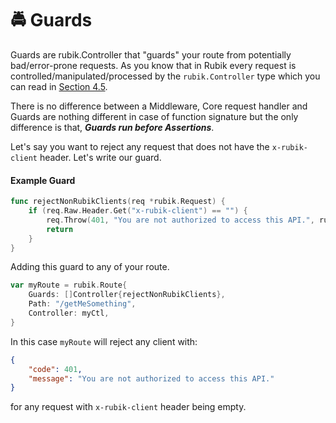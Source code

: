 # 🚔 Guards

Guards are rubik.Controller that "guards" your route from potentially bad/error-prone requests. As
you know that in Rubik every request is controlled/manipulated/processed by the
`rubik.Controller` type which you can read in [Section 4.5](./components/controllers.html).

There is no difference between a Middleware, Core request handler and Guards are nothing
different in case of function signature but the only difference is that, **_Guards run before
Assertions_**.

Let's say you want to reject any request that does not have the `x-rubik-client` header. Let's
write our guard.

#### Example Guard

```go
func rejectNonRubikClients(req *rubik.Request) {
	if (req.Raw.Header.Get("x-rubik-client") == "") {
		req.Throw(401, "You are not authorized to access this API.", rubik.Type.JSON)
		return
	}
}
```

Adding this guard to any of your route.

```go
var myRoute = rubik.Route{
	Guards: []Controller{rejectNonRubikClients},
	Path: "/getMeSomething",
	Controller: myCtl,
}
```

In this case `myRoute` will reject any client with:

```json
{
	"code": 401,
	"message": "You are not authorized to access this API."
}
```

for any request with `x-rubik-client` header being empty.
